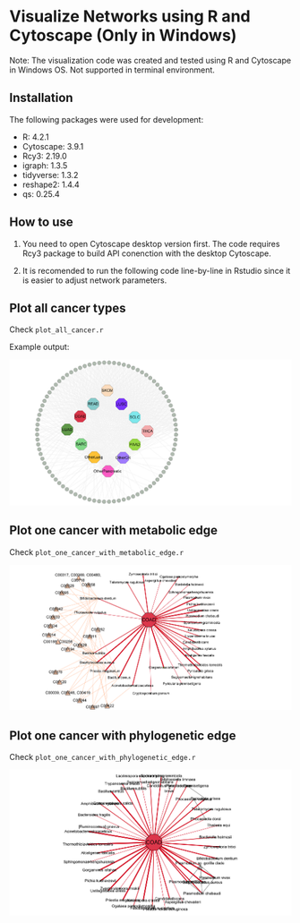 # Visualize Networks using R and Cytoscape (Only in Windows)

Note: The visualization code was created and tested using R and Cytoscape in Windows OS. Not supported in terminal environment.

## Installation

The following packages were used for development:

- R: 4.2.1
- Cytoscape: 3.9.1
- Rcy3: 2.19.0
- igraph: 1.3.5
- tidyverse: 1.3.2
- reshape2: 1.4.4
- qs: 0.25.4

## How to use

1. You need to open Cytoscape desktop version first. The code requires Rcy3 package to build API conenction with the desktop Cytoscape. 

2. It is recomended to run the following code line-by-line in Rstudio since it is easier to adjust network parameters.

## Plot all cancer types

Check ```plot_all_cancer.r```

Example output:

![](./img/example_all_cancer.png)

## Plot one cancer with metabolic edge

Check ```plot_one_cancer_with_metabolic_edge.r```

![](./img/example_metabolic_edge.png)

## Plot one cancer with phylogenetic edge

Check ```plot_one_cancer_with_phylogenetic_edge.r```

![](./img/example_phylogenetic_edge.png)